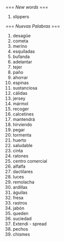 === *New words* ===

1. slippers

=== *Nuevas Palabras* ===

1. desagüe
2. cometa
3. merino
4. esquiladas
5. bufanda
6. adelantar
7. tejer
8. paño
9. ahorrar
10. espinas
11. sustanciosa
12. cálidas
13. jersey
14. mármol
15. recoger
16. calcetines
17. mantendrá
18. hirviendo
19. pegar
20. tormenta
21. huerto
22. saludable
23. cinta    
24. ratones
25. centro comercial
26. alfalfa
27. dactilares
28. luces
29. remolacha
30. ardillas
31. águilas
32. fresa
33. rastros
34. jabón
35. queden
36. suciedad
37. Extendí - spread
38. pechos
39. chismes
